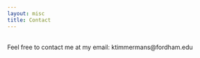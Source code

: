 ```yaml
---
layout: misc
title: Contact
---
```


</br>
Feel free to contact me at my email: ktimmermans@fordham.edu
